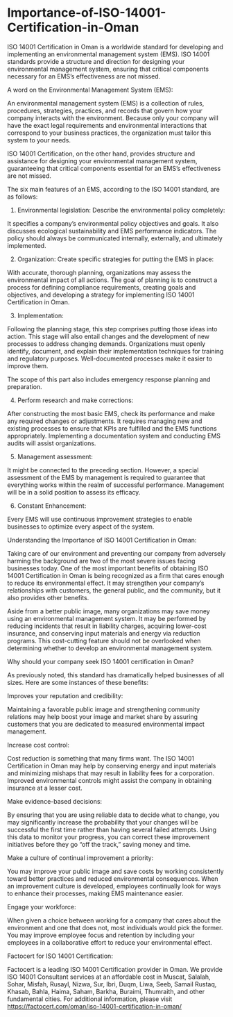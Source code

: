 # Importance-of-ISO-14001-Certification-in-Oman

ISO 14001 Certification in Oman is a worldwide standard for developing and implementing an environmental management system (EMS). ISO 14001 standards provide a structure and direction for designing your environmental management system, ensuring that critical components necessary for an EMS’s effectiveness are not missed.

A word on the Environmental Management System (EMS):

An environmental management system (EMS) is a collection of rules, procedures, strategies, practices, and records that govern how your company interacts with the environment. Because only your company will have the exact legal requirements and environmental interactions that correspond to your business practices, the organization must tailor this system to your needs.

ISO 14001 Certification, on the other hand, provides structure and assistance for designing your environmental management system, guaranteeing that critical components essential for an EMS’s effectiveness are not missed.

The six main features of an EMS, according to the ISO 14001 standard, are as follows:

1. Environmental legislation: Describe the environmental policy completely:

It specifies a company’s environmental policy objectives and goals. It also discusses ecological sustainability and EMS performance indicators. The policy should always be communicated internally, externally, and ultimately implemented.

2. Organization: Create specific strategies for putting the EMS in place:

With accurate, thorough planning, organizations may assess the environmental impact of all actions. The goal of planning is to construct a process for defining compliance requirements, creating goals and objectives, and developing a strategy for implementing ISO 14001 Certification in Oman.

3. Implementation:

Following the planning stage, this step comprises putting those ideas into action. This stage will also entail changes and the development of new processes to address changing demands. Organizations must openly identify, document, and explain their implementation techniques for training and regulatory purposes. Well-documented processes make it easier to improve them.

The scope of this part also includes emergency response planning and preparation.

4. Perform research and make corrections:

After constructing the most basic EMS, check its performance and make any required changes or adjustments. It requires managing new and existing processes to ensure that KPIs are fulfilled and the EMS functions appropriately. Implementing a documentation system and conducting EMS audits will assist organizations.

5. Management assessment:

It might be connected to the preceding section. However, a special assessment of the EMS by management is required to guarantee that everything works within the realm of successful performance. Management will be in a solid position to assess its efficacy.

6. Constant Enhancement:

Every EMS will use continuous improvement strategies to enable businesses to optimize every aspect of the system.

Understanding the Importance of ISO 14001 Certification in Oman:

Taking care of our environment and preventing our company from adversely harming the background are two of the most severe issues facing businesses today. One of the most important benefits of obtaining ISO 14001 Certification in Oman is being recognized as a firm that cares enough to reduce its environmental effect. It may strengthen your company’s relationships with customers, the general public, and the community, but it also provides other benefits.

Aside from a better public image, many organizations may save money using an environmental management system. It may be performed by reducing incidents that result in liability charges, acquiring lower-cost insurance, and conserving input materials and energy via reduction programs. This cost-cutting feature should not be overlooked when determining whether to develop an environmental management system.

Why should your company seek ISO 14001 certification in Oman?

As previously noted, this standard has dramatically helped businesses of all sizes. Here are some instances of these benefits:

Improves your reputation and credibility:

Maintaining a favorable public image and strengthening community relations may help boost your image and market share by assuring customers that you are dedicated to measured environmental impact management.

Increase cost control:

Cost reduction is something that many firms want. The ISO 14001 Certification in Oman may help by conserving energy and input materials and minimizing mishaps that may result in liability fees for a corporation. Improved environmental controls might assist the company in obtaining insurance at a lesser cost.

Make evidence-based decisions:

By ensuring that you are using reliable data to decide what to change, you may significantly increase the probability that your changes will be successful the first time rather than having several failed attempts. Using this data to monitor your progress, you can correct these improvement initiatives before they go “off the track,” saving money and time.

Make a culture of continual improvement a priority:

You may improve your public image and save costs by working consistently toward better practices and reduced environmental consequences. When an improvement culture is developed, employees continually look for ways to enhance their processes, making EMS maintenance easier.

Engage your workforce:

When given a choice between working for a company that cares about the environment and one that does not, most individuals would pick the former. You may improve employee focus and retention by including your employees in a collaborative effort to reduce your environmental effect.

Factocert for ISO 14001 Certification:

Factocert is a leading ISO 14001 Certification provider in Oman. We provide ISO 14001 Consultant services at an affordable cost in Muscat, Salalah, Sohar, Misfah, Rusayl, Nizwa, Sur, Ibri, Duqm, Liwa, Seeb, Samail Rustaq, Khasab, Bahla, Haima, Saham, Barkha, Buraimi, Thumraith, and other fundamental cities. For additional information, please visit <a href="url">https://factocert.com/oman/iso-14001-certification-in-oman/</a>
